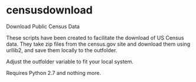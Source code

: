 # censusdownload
Download Public Census Data 

These scripts have been created to facilitate the download of US Census data. They take zip files from the census.gov site and download them using urllib2, and save them locally to the outfolder.

Adjust the outfolder variable to fit your local system. 

Requires Python 2.7 and nothing more.
